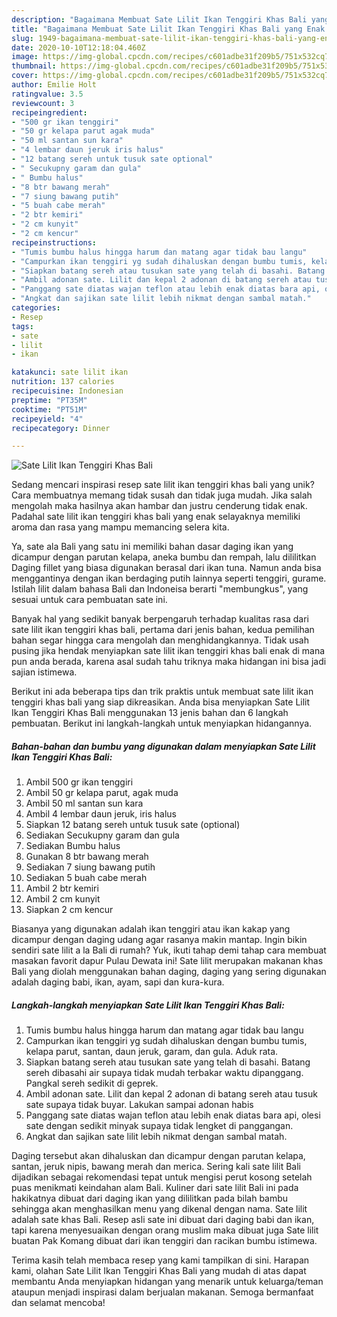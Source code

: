 ```yaml
---
description: "Bagaimana Membuat Sate Lilit Ikan Tenggiri Khas Bali yang Enak Banget"
title: "Bagaimana Membuat Sate Lilit Ikan Tenggiri Khas Bali yang Enak Banget"
slug: 1949-bagaimana-membuat-sate-lilit-ikan-tenggiri-khas-bali-yang-enak-banget
date: 2020-10-10T12:18:04.460Z
image: https://img-global.cpcdn.com/recipes/c601adbe31f209b5/751x532cq70/sate-lilit-ikan-tenggiri-khas-bali-foto-resep-utama.jpg
thumbnail: https://img-global.cpcdn.com/recipes/c601adbe31f209b5/751x532cq70/sate-lilit-ikan-tenggiri-khas-bali-foto-resep-utama.jpg
cover: https://img-global.cpcdn.com/recipes/c601adbe31f209b5/751x532cq70/sate-lilit-ikan-tenggiri-khas-bali-foto-resep-utama.jpg
author: Emilie Holt
ratingvalue: 3.5
reviewcount: 3
recipeingredient:
- "500 gr ikan tenggiri"
- "50 gr kelapa parut agak muda"
- "50 ml santan sun kara"
- "4 lembar daun jeruk iris halus"
- "12 batang sereh untuk tusuk sate optional"
- " Secukupny garam dan gula"
- " Bumbu halus"
- "8 btr bawang merah"
- "7 siung bawang putih"
- "5 buah cabe merah"
- "2 btr kemiri"
- "2 cm kunyit"
- "2 cm kencur"
recipeinstructions:
- "Tumis bumbu halus hingga harum dan matang agar tidak bau langu"
- "Campurkan ikan tenggiri yg sudah dihaluskan dengan bumbu tumis, kelapa parut, santan, daun jeruk, garam, dan gula. Aduk rata."
- "Siapkan batang sereh atau tusukan sate yang telah di basahi. Batang sereh dibasahi air supaya tidak mudah terbakar waktu dipanggang. Pangkal sereh sedikit di geprek."
- "Ambil adonan sate. Lilit dan kepal 2 adonan di batang sereh atau tusuk sate supaya tidak buyar. Lakukan sampai adonan habis"
- "Panggang sate diatas wajan teflon atau lebih enak diatas bara api, olesi sate dengan sedikit minyak supaya tidak lengket di panggangan."
- "Angkat dan sajikan sate lilit lebih nikmat dengan sambal matah."
categories:
- Resep
tags:
- sate
- lilit
- ikan

katakunci: sate lilit ikan 
nutrition: 137 calories
recipecuisine: Indonesian
preptime: "PT35M"
cooktime: "PT51M"
recipeyield: "4"
recipecategory: Dinner

---
```



![Sate Lilit Ikan Tenggiri Khas Bali](https://img-global.cpcdn.com/recipes/c601adbe31f209b5/751x532cq70/sate-lilit-ikan-tenggiri-khas-bali-foto-resep-utama.jpg)

Sedang mencari inspirasi resep sate lilit ikan tenggiri khas bali yang unik? Cara membuatnya memang tidak susah dan tidak juga mudah. Jika salah mengolah maka hasilnya akan hambar dan justru cenderung tidak enak. Padahal sate lilit ikan tenggiri khas bali yang enak selayaknya memiliki aroma dan rasa yang mampu memancing selera kita.

Ya, sate ala Bali yang satu ini memiliki bahan dasar daging ikan yang dicampur dengan parutan kelapa, aneka bumbu dan rempah, lalu dililitkan Daging fillet yang biasa digunakan berasal dari ikan tuna. Namun anda bisa menggantinya dengan ikan berdaging putih lainnya seperti tenggiri, gurame. Istilah lilit dalam bahasa Bali dan Indoneisa berarti &#34;membungkus&#34;, yang sesuai untuk cara pembuatan sate ini.

Banyak hal yang sedikit banyak berpengaruh terhadap kualitas rasa dari sate lilit ikan tenggiri khas bali, pertama dari jenis bahan, kedua pemilihan bahan segar hingga cara mengolah dan menghidangkannya. Tidak usah pusing jika hendak menyiapkan sate lilit ikan tenggiri khas bali enak di mana pun anda berada, karena asal sudah tahu triknya maka hidangan ini bisa jadi sajian istimewa.


Berikut ini ada beberapa tips dan trik praktis untuk membuat sate lilit ikan tenggiri khas bali yang siap dikreasikan. Anda bisa menyiapkan Sate Lilit Ikan Tenggiri Khas Bali menggunakan 13 jenis bahan dan 6 langkah pembuatan. Berikut ini langkah-langkah untuk menyiapkan hidangannya.

<!--inarticleads1-->

##### Bahan-bahan dan bumbu yang digunakan dalam menyiapkan Sate Lilit Ikan Tenggiri Khas Bali:

1. Ambil 500 gr ikan tenggiri
1. Ambil 50 gr kelapa parut, agak muda
1. Ambil 50 ml santan sun kara
1. Ambil 4 lembar daun jeruk, iris halus
1. Siapkan 12 batang sereh untuk tusuk sate (optional)
1. Sediakan  Secukupny garam dan gula
1. Sediakan  Bumbu halus
1. Gunakan 8 btr bawang merah
1. Sediakan 7 siung bawang putih
1. Sediakan 5 buah cabe merah
1. Ambil 2 btr kemiri
1. Ambil 2 cm kunyit
1. Siapkan 2 cm kencur


Biasanya yang digunakan adalah ikan tenggiri atau ikan kakap yang dicampur dengan daging udang agar rasanya makin mantap. Ingin bikin sendiri sate lilit a la Bali di rumah? Yuk, ikuti tahap demi tahap cara membuat masakan favorit dapur Pulau Dewata ini! Sate lilit merupakan makanan khas Bali yang diolah menggunakan bahan daging, daging yang sering digunakan adalah daging babi, ikan, ayam, sapi dan kura-kura. 

<!--inarticleads2-->

##### Langkah-langkah menyiapkan Sate Lilit Ikan Tenggiri Khas Bali:

1. Tumis bumbu halus hingga harum dan matang agar tidak bau langu
1. Campurkan ikan tenggiri yg sudah dihaluskan dengan bumbu tumis, kelapa parut, santan, daun jeruk, garam, dan gula. Aduk rata.
1. Siapkan batang sereh atau tusukan sate yang telah di basahi. Batang sereh dibasahi air supaya tidak mudah terbakar waktu dipanggang. Pangkal sereh sedikit di geprek.
1. Ambil adonan sate. Lilit dan kepal 2 adonan di batang sereh atau tusuk sate supaya tidak buyar. Lakukan sampai adonan habis
1. Panggang sate diatas wajan teflon atau lebih enak diatas bara api, olesi sate dengan sedikit minyak supaya tidak lengket di panggangan.
1. Angkat dan sajikan sate lilit lebih nikmat dengan sambal matah.


Daging tersebut akan dihaluskan dan dicampur dengan parutan kelapa, santan, jeruk nipis, bawang merah dan merica. Sering kali sate lilit Bali dijadikan sebagai rekomendasi tepat untuk mengisi perut kosong setelah puas menikmati keindahan alam Bali. Kuliner dari sate lilit Bali ini pada hakikatnya dibuat dari daging ikan yang dililitkan pada bilah bambu sehingga akan menghasilkan menu yang dikenal dengan nama. Sate lilit adalah sate khas Bali. Resep asli sate ini dibuat dari daging babi dan ikan, tapi karena menyesuaikan dengan orang muslim maka dibuat juga Sate lilit buatan Pak Komang dibuat dari ikan tenggiri dan racikan bumbu istimewa. 

Terima kasih telah membaca resep yang kami tampilkan di sini. Harapan kami, olahan Sate Lilit Ikan Tenggiri Khas Bali yang mudah di atas dapat membantu Anda menyiapkan hidangan yang menarik untuk keluarga/teman ataupun menjadi inspirasi dalam berjualan makanan. Semoga bermanfaat dan selamat mencoba!
